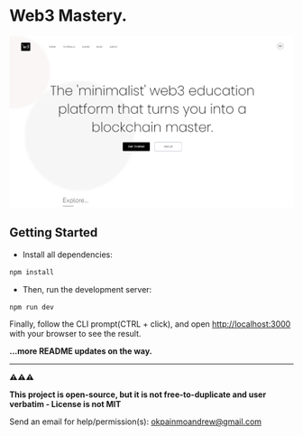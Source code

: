# Web3 Mastery.

![project landing page screenshot](/public/project-banner.png)

## Getting Started

- Install all dependencies:


```bash
npm install
```

- Then, run the development server:

```bash
npm run dev
```

Finally, follow the CLI prompt(CTRL + click), and open [http://localhost:3000](http://localhost:3000) with your browser to see the result.


**...more README updates on the way.**

-------------------------------------------------------------------------------------

**⚠️⚠️⚠️**

**This project is open-source, but it is not free-to-duplicate and user verbatim - License is not MIT**

Send an email for help/permission(s): [okpainmoandrew@gmail.com](mailto:http://localhost:3000)

